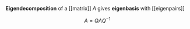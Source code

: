 **Eigendecomposition** of a [[matrix]] $A$ gives **eigenbasis** with [[eigenpairs]]

$$
A = Q\Lambda Q^{-1}
$$